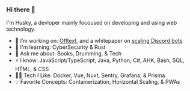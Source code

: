 ### Hi there 👋

I'm Husky, a devloper mainly focoused on developing and using web technology.

* 🔭 I’m working on: [Offtext](https://github.com/Huskydog9988/offtext), and a whitepaper on [scaling Discord bots](https://github.com/shitcorp/Discord-Bots-At-Scale)
* 🌱 I'm learning: CyberSecurity & Rust
* 💬 Ask me about: Books, Drumming, & Tech
* ⚡ I know: JavaScript/TypeScript, Java, Python, C#, AHK, Bash, SQL, HTML, & CSS
* 👨‍💻 Tech I Like: Docker, Vue, Nuxt, Sentry, Grafana, & Prisma
* 💡 Favorite Concepts: Containerization, Horizontal Scaling, & PWAs

<!--
**Huskydog9988/huskydog9988** is a ✨ _special_ ✨ repository because its `README.md` (this file) appears on your GitHub profile.

Here are some ideas to get you started:

- 🔭 I’m currently working on ...
- 🌱 I’m currently learning ...
- 👯 I’m looking to collaborate on ...
- 🤔 I’m looking for help with ...
- 💬 Ask me about ...
- 📫 How to reach me: ...
- 😄 Pronouns: ...
- ⚡ Fun fact: ...
-->
